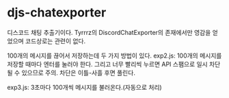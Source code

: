 # djs-chatexporter

디스코드 채팅 추출기이다. Tyrrrz의 DiscordChatExporter의 존재에서만 영감을 얻었으며 코드상로는 관련이 없다.

100개의 메시지를 끊어서 저장하는데 두 가지 방법이 있다.
exp2.js: 100개의 메시지를 저장할 때마다 엔터를 눌러야 한다. 그리고 너무 빨리씩 누르면 API 스팸으로 일시 차단될 수 있으므로 주의. 차단은 이틀-사흘 후면 풀린다.


exp3.js: 3초마다 100개씩 메시지를 불러온다.(자동으로 처리)
